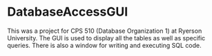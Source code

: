 # DatabaseAccessGUI
This was a project for CPS 510 (Database Organization 1) at Ryerson University. The GUI is used to display all the tables as well as specific queries. There is also a window for writing and executing SQL code.

